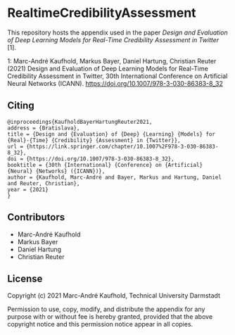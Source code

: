 # RealtimeCredibilityAssessment

This repository hosts the appendix used in the paper _Design and Evaluation of Deep Learning Models for Real-Time Credibility Assessment in Twitter_ [1].

1: Marc-André Kaufhold, Markus Bayer, Daniel Hartung, Christian Reuter (2021) Design and Evaluation of Deep Learning Models for Real-Time Credibility Assessment in Twitter, 30th International Conference on Artificial Neural Networks (ICANN). https://doi.org/10.1007/978-3-030-86383-8_32

## Citing
```
@inproceedings{KaufholdBayerHartungReuter2021,
address = {Bratislava},
title = {Design and {Evaluation} of {Deep} {Learning} {Models} for {Real}-{Time} {Credibility} {Assessment} in {Twitter}},
url = {https://link.springer.com/chapter/10.1007%2F978-3-030-86383-8_32},
doi = {https://doi.org/10.1007/978-3-030-86383-8_32},
booktitle = {30th {International} {Conference} on {Artificial} {Neural} {Networks} ({ICANN})},
author = {Kaufhold, Marc-André and Bayer, Markus and Hartung, Daniel and Reuter, Christian},
year = {2021}
}
```

## Contributors

- Marc-André Kaufhold
- Markus Bayer
- Daniel Hartung
- Christian Reuter

## License

Copyright (c) 2021 Marc-André Kaufhold, Technical University Darmstadt

Permission to use, copy, modify, and distribute the appendix for any purpose with or without fee is hereby granted, provided that the above copyright notice and this permission notice appear in all copies.
